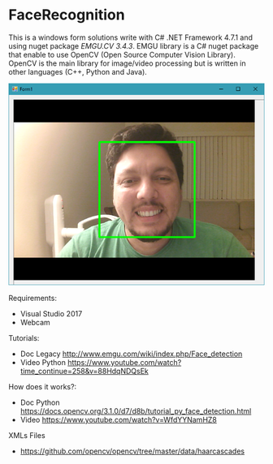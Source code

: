 # FaceRecognition

This is a windows form solutions write with C# .NET Framework 4.7.1 and using nuget package *EMGU.CV 3.4.3*.
EMGU library is a C# nuget package that enable to use OpenCV (Open Source Computer Vision Library). OpenCV is the main library for image/video processing but is written in other languages (C++, Python and Java).

![](https://github.com/jaider/FaceRecognition/blob/master/Captureapp.PNG)

Requirements:
* Visual Studio 2017
* Webcam

Tutorials:
* Doc Legacy http://www.emgu.com/wiki/index.php/Face_detection
* Video Python https://www.youtube.com/watch?time_continue=258&v=88HdqNDQsEk

How does it works?:
* Doc Python https://docs.opencv.org/3.1.0/d7/d8b/tutorial_py_face_detection.html
* Video https://www.youtube.com/watch?v=WfdYYNamHZ8

XMLs Files
* https://github.com/opencv/opencv/tree/master/data/haarcascades

